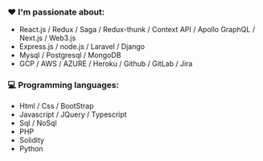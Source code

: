 ### :heart: I'm passionate about:

- React.js / Redux / Saga / Redux-thunk / Context API / Apollo GraphQL / Next.js / Web3.js
- Express.js / node.js / Laravel / Django
- Mysql / Postgresql / MongoDB
- GCP / AWS / AZURE / Heroku / Github / GitLab / Jira

### :computer: Programming languages:

- Html / Css / BootStrap
- Javascript / JQuery / Typescript
- Sql / NoSql
- PHP
- Solidity
- Python
